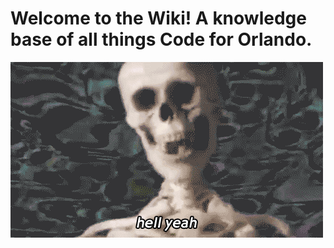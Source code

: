 <!-- TITLE: Home -->
<!-- SUBTITLE: A quick summary of Home -->

# Welcome to the Wiki! A knowledge base of all things Code for Orlando. 

![Giphy 26](/uploads/giphy-26.gif "Giphy 26")